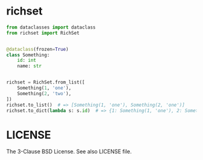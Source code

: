 # richset

```python
from dataclasses import dataclass
from richset import RichSet


@dataclass(frozen=True)
class Something:
    id: int
    name: str


richset = RichSet.from_list([
    Something(1, 'one'),
    Something(2, 'two'),
])
richset.to_list()  # => [Something(1, 'one'), Something(2, 'one')]
richset.to_dict(lambda s: s.id)  # => {1: Something(1, 'one'), 2: Something(2, 'one')}
```


# LICENSE

The 3-Clause BSD License. See also LICENSE file.
